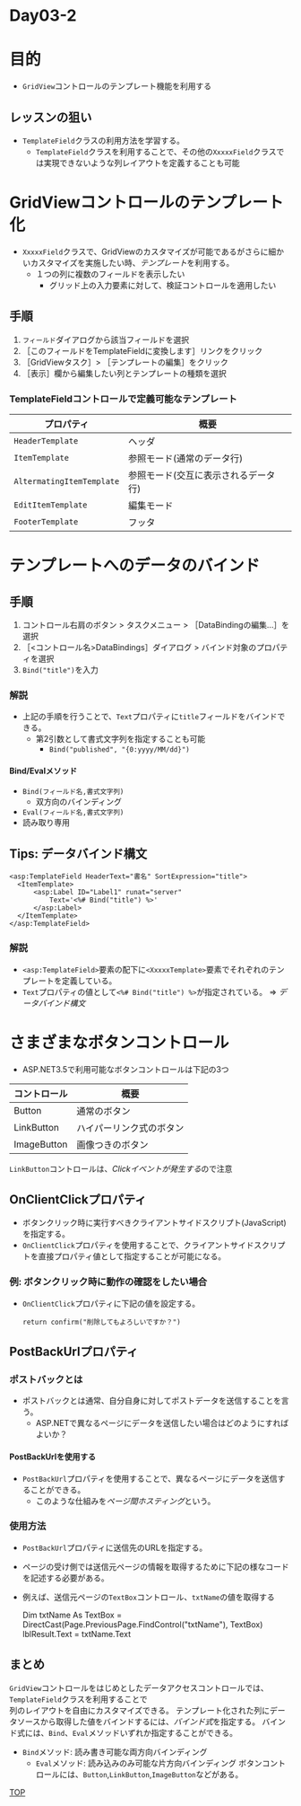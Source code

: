 Day03-2
=======

# 目的

- `GridView`コントロールのテンプレート機能を利用する

## レッスンの狙い

- `TemplateField`クラスの利用方法を学習する。
  - `TemplateField`クラスを利用することで、その他の`XxxxxField`クラスでは実現できないような列レイアウトを定義することも可能

# GridViewコントロールのテンプレート化

- `XxxxxField`クラスで、GridViewのカスタマイズが可能であるがさらに細かいカスタマイズを実施したい時、*テンプレート*を利用する。
  - １つの列に複数のフィールドを表示したい
	- グリッド上の入力要素に対して、検証コントロールを適用したい

## 手順

1. `フィールド`ダイアログから該当フィールドを選択
1. ［このフィールドをTemplateFieldに変換します］リンクをクリック
1. ［GridViewタスク］> ［テンプレートの編集］をクリック
1. ［表示］欄から編集したい列とテンプレートの種類を選択

### TemplateFieldコントロールで定義可能なテンプレート

プロパティ|概要
----------|----
`HeaderTemplate`|ヘッダ
`ItemTemplate`|参照モード(通常のデータ行)
`AltermatingItemTemplate`|参照モード(交互に表示されるデータ行)
`EditItemTemplate`|編集モード
`FooterTemplate`|フッタ

# テンプレートへのデータのバインド

## 手順

1. コントロール右肩のボタン > タスクメニュー > ［DataBindingの編集…］を選択
1. ［\<コントロール名\>DataBindings］ダイアログ > バインド対象のプロパティを選択
1. `Bind("title")`を入力

### 解説

- 上記の手順を行うことで、`Text`プロパティに`title`フィールドをバインドできる。
  - 第2引数として書式文字列を指定することも可能
	  - `Bind("published", "{0:yyyy/MM/dd}")`

#### Bind/Evalメソッド

- `Bind(フィールド名,書式文字列)`
  - 双方向のバインディング
- `Eval(フィールド名,書式文字列)`
 - 読み取り専用

## Tips: データバインド構文

	<asp:TemplateField HeaderText="書名" SortExpression="title">
	  <ItemTemplate>
		  <asp:Label ID="Label1" runat="server"
			  Text='<%# Bind("title") %>'
		  </asp:Label>
	  </ItemTemplate>
	</asp:TemplateField>

### 解説

- `<asp:TemplateField>`要素の配下に`<XxxxxTemplate>`要素でそれぞれのテンプレートを定義している。
- `Text`プロパティの値として`<%# Bind("title") %>`が指定されている。 => *データバインド構文*

# さまざまなボタンコントロール

- ASP.NET3.5で利用可能なボタンコントロールは下記の3つ

コントロール|概要
------------|----
Button|通常のボタン
LinkButton|ハイパーリンク式のボタン
ImageButton|画像つきのボタン

`LinkButton`コントロールは、*Clickイベントが発生する*ので注意

## OnClientClickプロパティ

- ボタンクリック時に実行すべきクライアントサイドスクリプト(JavaScript)を指定する。
- `OnClientClick`プロパティを使用することで、クライアントサイドスクリプトを直接プロパティ値として指定することが可能になる。

### 例: ボタンクリック時に動作の確認をしたい場合

- `OnClientClick`プロパティに下記の値を設定する。

 	`return confirm("削除してもよろしいですか？")`

## PostBackUrlプロパティ

### ポストバックとは

- ポストバックとは通常、自分自身に対してポストデータを送信することを言う。
  - ASP.NETで異なるページにデータを送信したい場合はどのようにすればよいか？

#### PostBackUrlを使用する

- `PostBackUrl`プロパティを使用することで、異なるページにデータを送信することができる。
  - このような仕組みを*ページ間ホスティング*という。

### 使用方法

- `PostBackUrl`プロパティに送信先のURLを指定する。
- ページの受け側では送信元ページの情報を取得するために下記の様なコードを記述する必要がある。
- 例えば、送信元ページの`TextBox`コントロール、`txtName`の値を取得する

	Dim txtName As TextBox = DirectCast(Page.PreviousPage.FindControl("txtName"), TextBox)
	lblResult.Text = txtName.Text

## まとめ

`GridView`コントロールをはじめとしたデータアクセスコントロールでは、`TemplateField`クラスを利用することで  
列のレイアウトを自由にカスタマイズできる。
テンプレート化された列にデータソースから取得した値をバインドするには、*バインド式*を指定する。
バインド式には、`Bind`、`Eval`メソッドいずれか指定することができる。
  - `Bind`メソッド: 読み書き可能な両方向バインディング
	- `Eval`メソッド: 読み込みのみ可能な片方向バインディング
ボタンコントロールには、`Button`,`LinkButton`,`ImageButton`などがある。

[TOP](./index.md)  

